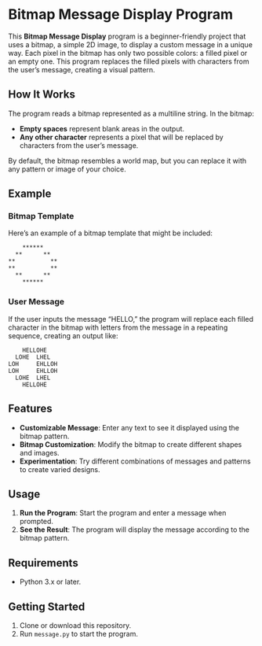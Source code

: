# Bitmap Message Display Program

This **Bitmap Message Display** program is a beginner-friendly project that uses a bitmap, a simple 2D image, to display a custom message in a unique way. Each pixel in the bitmap has only two possible colors: a filled pixel or an empty one. This program replaces the filled pixels with characters from the user’s message, creating a visual pattern.

## How It Works

The program reads a bitmap represented as a multiline string. In the bitmap:
- **Empty spaces** represent blank areas in the output.
- **Any other character** represents a pixel that will be replaced by characters from the user’s message.

By default, the bitmap resembles a world map, but you can replace it with any pattern or image of your choice.

## Example

### Bitmap Template
Here’s an example of a bitmap template that might be included:

```
    ******    
  **      **  
**          **
**          **
  **      **  
    ******    
```

### User Message

If the user inputs the message “HELLO,” the program will replace each filled character in the bitmap with letters from the message in a repeating sequence, creating an output like:

```
    HELLOHE    
  LOHE  LHEL  
LOH     EHLLOH
LOH     EHLLOH
  LOHE  LHEL  
    HELLOHE    
```

## Features

- **Customizable Message**: Enter any text to see it displayed using the bitmap pattern.
- **Bitmap Customization**: Modify the bitmap to create different shapes and images.
- **Experimentation**: Try different combinations of messages and patterns to create varied designs.

## Usage

1. **Run the Program**: Start the program and enter a message when prompted.
2. **See the Result**: The program will display the message according to the bitmap pattern.

## Requirements

- Python 3.x or later.

## Getting Started

1. Clone or download this repository.
2. Run `message.py` to start the program.